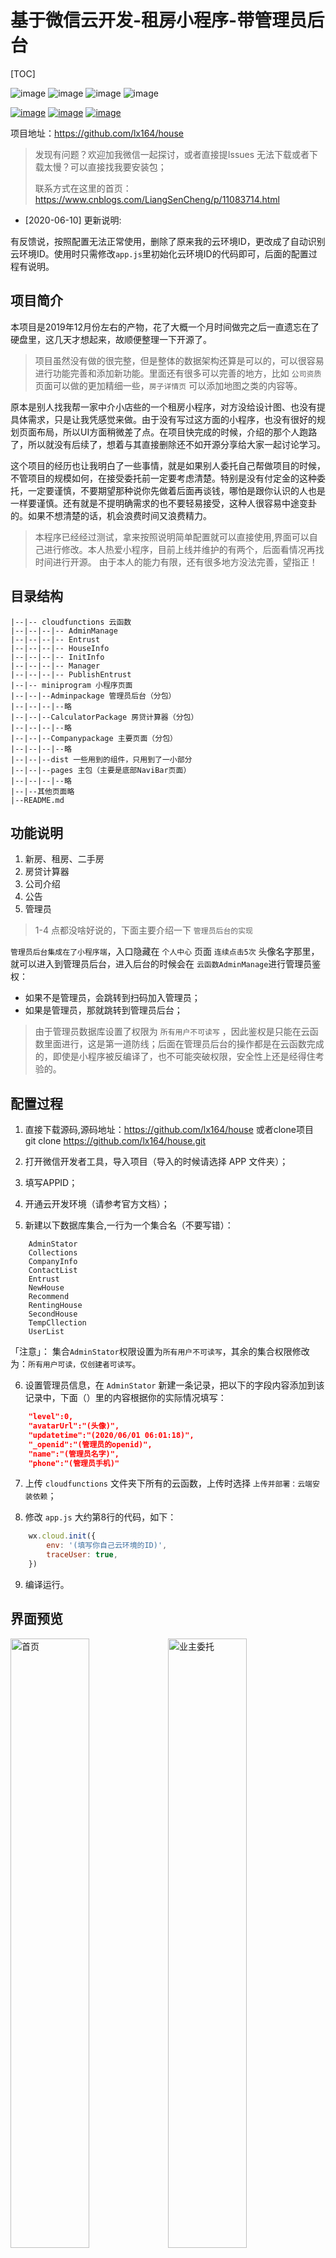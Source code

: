 # 基于微信云开发-租房小程序-带管理员后台
[TOC]

![image](https://img.shields.io/badge/TAG-云开发-blue.svg) ![image](https://img.shields.io/badge/TAG-租房-blue.svg) ![image](https://img.shields.io/badge/TAG-微信小程序-blue.svg) ![image](https://img.shields.io/badge/TAG-带管理后台-blue.svg)

[![image](https://img.shields.io/badge/author-lx164-orange.svg)](https://github.com/lx164/) [![image](https://img.shields.io/badge/CSDN-lx9625_鹤鹤-orange.svg)](https://blog.csdn.net/github_38967228) [![image](https://img.shields.io/badge/博客园-LiangSenCheng小森森-orange.svg)](https://www.cnblogs.com/LiangSenCheng/)


项目地址：https://github.com/lx164/house

> 发现有问题？欢迎加我微信一起探讨，或者直接提Issues
> 无法下载或者下载太慢？可以直接找我要安装包；
> 
> 联系方式在这里的首页：https://www.cnblogs.com/LiangSenCheng/p/11083714.html

- [2020-06-10] 更新说明:

有反馈说，按照配置无法正常使用，删除了原来我的云环境ID，更改成了自动识别云环境ID。使用时只需修改`app.js`里初始化云环境ID的代码即可，后面的配置过程有说明。

## 项目简介

本项目是2019年12月份左右的产物，花了大概一个月时间做完之后一直遗忘在了硬盘里，这几天才想起来，故顺便整理一下开源了。

> 项目虽然没有做的很完整，但是整体的数据架构还算是可以的，可以很容易进行功能完善和添加新功能。里面还有很多可以完善的地方，比如 `公司资质` 页面可以做的更加精细一些，`房子详情页` 可以添加地图之类的内容等。

原本是别人找我帮一家中介小店些的一个租房小程序，对方没给设计图、也没有提具体需求，只是让我凭感觉来做。由于没有写过这方面的小程序，也没有很好的规划页面布局，所以UI方面稍微差了点。在项目快完成的时候，介绍的那个人跑路了，所以就没有后续了，想着与其直接删除还不如开源分享给大家一起讨论学习。

这个项目的经历也让我明白了一些事情，就是如果别人委托自己帮做项目的时候，不管项目的规模如何，在接受委托前一定要考虑清楚。特别是没有付定金的这种委托，一定要谨慎，不要期望那种说你先做着后面再谈钱，哪怕是跟你认识的人也是一样要谨慎。还有就是不提明确需求的也不要轻易接受，这种人很容易中途变卦的。如果不想清楚的话，机会浪费时间又浪费精力。

> 本程序已经经过测试，拿来按照说明简单配置就可以直接使用,界面可以自己进行修改。本人热爱小程序，目前上线并维护的有两个，后面看情况再找时间进行开源。
由于本人的能力有限，还有很多地方没法完善，望指正！

## 目录结构

```
|--|-- cloudfunctions 云函数
|--|--|--|-- AdminManage
|--|--|--|-- Entrust
|--|--|--|-- HouseInfo
|--|--|--|-- InitInfo
|--|--|--|-- Manager
|--|--|--|-- PublishEntrust
|--|-- miniprogram 小程序页面
|--|--|--Adminpackage 管理员后台（分包）
|--|--|--|--略
|--|--|--CalculatorPackage 房贷计算器（分包）
|--|--|--|--略
|--|--|--Companypackage 主要页面（分包）
|--|--|--|--略
|--|--|--dist 一些用到的组件，只用到了一小部分
|--|--|--pages 主包（主要是底部NaviBar页面）
|--|--|--|--略
|--|--其他页面略
|--README.md
```

## 功能说明

1. 新房、租房、二手房
2. 房贷计算器
3. 公司介绍
4. 公告
5. 管理员

> 1-4 点都没啥好说的，下面主要介绍一下 `管理员后台的实现`

`管理员后台集成在了小程序端`，入口隐藏在 `个人中心` 页面 `连续点击5次` 头像名字那里，就可以进入到管理员后台，进入后台的时候会在 `云函数AdminManage`进行管理员鉴权：

- 如果不是管理员，会跳转到扫码加入管理员；
- 如果是管理员，那就跳转到管理员后台；

> 由于管理员数据库设置了权限为 `所有用户不可读写` ，因此鉴权是只能在云函数里面进行，这是第一道防线；后面在管理员后台的操作都是在云函数完成的，即使是小程序被反编译了，也不可能突破权限，安全性上还是经得住考验的。

## 配置过程

1. 直接下载源码,源码地址：https://github.com/lx164/house
或者clone项目 git clone https://github.com/lx164/house.git

2. 打开微信开发者工具，导入项目（导入的时候请选择 APP 文件夹）；

3. 填写APPID；

4. 开通云开发环境（请参考官方文档）；

5. 新建以下数据库集合,一行为一个集合名（不要写错）：

```
    AdminStator
    Collections
    CompanyInfo
    ContactList
    Entrust
    NewHouse
    Recommend
    RentingHouse
    SecondHouse
    TempCllection
    UserList
```
「注意」： 集合`AdminStator`权限设置为`所有用户不可读写`，其余的集合权限修改为：`所有用户可读，仅创建者可读写`。

6. 设置管理员信息，在 `AdminStator` 新建一条记录，把以下的字段内容添加到该记录中，下面（）里的内容根据你的实际情况填写：

```json
    "level":0,
    "avatarUrl":"(头像)",
    "updatetime":"(2020/06/01 06:01:18)",
    "_openid":"(管理员的openid)",
    "name":"(管理员名字)",
    "phone":"(管理员手机)"
```

7. 上传 `cloudfunctions` 文件夹下所有的云函数，上传时选择 `上传并部署：云端安装依赖`；

8. 修改 `app.js` 大约第8行的代码，如下：

```javascript
    wx.cloud.init({
        env: '(填写你自己云环境的ID)',
        traceUser: true,
    })
```

9. 编译运行。

## 界面预览

<img src="https://s1.ax1x.com/2020/06/03/twik8g.jpg" style="" width = "50%" alt="首页" align=center><img src="https://s1.ax1x.com/2020/06/03/twiZKs.jpg" width = "50%" alt="业主委托" align=center><img src="https://s1.ax1x.com/2020/06/03/twiern.jpg" width = "50%" alt="我的" align=center><img src="https://s1.ax1x.com/2020/06/03/twAA2D.jpg" width = "50%" alt="房子列表" align=center><img src="https://s1.ax1x.com/2020/06/03/twitq1.jpg" width = "50%" alt="房子详情" align=center><img src="https://s1.ax1x.com/2020/06/03/twiaa6.jpg" width = "50%" alt="房子详情-联系中介" align=center>
<img src="https://s1.ax1x.com/2020/06/03/twidIK.png" width = "50%" alt="发布委托" align=center><img src="https://s1.ax1x.com/2020/06/03/twi0PO.jpg" width = "50%" alt="设置首页推荐" align=center><img src="https://s1.ax1x.com/2020/06/03/twi324.jpg" width = "50%" alt="房贷计算器" align=center><img src="https://s1.ax1x.com/2020/06/03/twiDRe.jpg" width = "50%" alt="设置员工信息" align=center><img src="https://s1.ax1x.com/2020/06/04/t0AX40.jpg" width = "50%" alt="添加管理员" align=center><img src="https://s1.ax1x.com/2020/06/03/twiFPS.jpg" width = "50%" alt="添加管理员二维码" align=center><img src="https://s1.ax1x.com/2020/06/03/twihi8.jpg" width = "50%" alt="新管理员扫描二维码" align=center><img src="https://s1.ax1x.com/2020/06/03/twi9VP.jpg" width = "50%" alt="房源管理" align=center><img src="https://s1.ax1x.com/2020/06/03/twPXgH.jpg" width = "50%" alt="发布委托的状态" align=center>

## 结语

欢迎一起探讨，如果你觉得还可以，您可以给我点一个start，或者赞赏我
![zanshang](https://blog-static.cnblogs.com/files/LiangSenCheng/zanshang.gif)

## 参考文档

- [微信小程序云开发文档](https://developers.weixin.qq.com/miniprogram/dev/wxcloud/basis/getting-started.html)